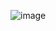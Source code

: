 ![image](https://github.com/doguhan2000/ERP-9-MODUL/assets/124370980/4d7e5be3-973e-49e2-94f9-68fb10a53a4a)
